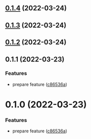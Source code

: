 ## [0.1.4](https://github.com/hrbrain/prettier-config/compare/v0.1.3...v0.1.4) (2022-03-24)



## [0.1.3](https://github.com/hrbrain/prettier-config/compare/v0.1.2...v0.1.3) (2022-03-24)



## [0.1.2](https://github.com/hrbrain/prettier-config/compare/v0.1.1...v0.1.2) (2022-03-24)



## 0.1.1 (2022-03-23)


### Features

* prepare feature ([c86536a](https://github.com/hrbrain/prettier-config/commit/c86536a6aa76c766d349383df74a104f9b51a022))



# 0.1.0 (2022-03-23)


### Features

* prepare feature ([c86536a](https://github.com/hrbrain/prettier-config/commit/c86536a6aa76c766d349383df74a104f9b51a022))




